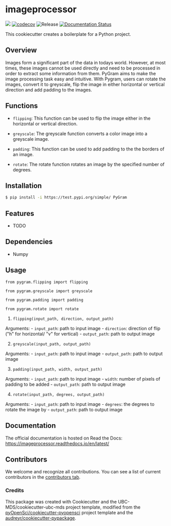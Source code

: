 # imageprocessor 

![](https://github.com/wang-rui/imageprocessor/workflows/build/badge.svg) [![codecov](https://codecov.io/gh/wang-rui/imageprocessor/branch/main/graph/badge.svg)](https://codecov.io/gh/wang-rui/imageprocessor) ![Release](https://github.com/wang-rui/imageprocessor/workflows/Release/badge.svg) [![Documentation Status](https://readthedocs.org/projects/imageprocessor/badge/?version=latest)](https://imageprocessor.readthedocs.io/en/latest/?badge=latest)

This cookiecutter creates a boilerplate for a Python project.

## Overview

Images form a significant part of the data in todays world. However, at most times, these images cannot be used directly and need to be processed in order to extract some information from them. PyGram aims to make the image processing task easy and intuitive. With Pygram, users can rotate the images, convert it to greyscale, flip the image in either horizontal or vertical direction and add padding to the images.

## Functions

- `flipping`: This function can be used to flip the image either in the horizontal or vertical direction.

- `greyscale`: The greyscale function converts a color image into a greyscale image.  

- `padding`: This function can be used to add padding to the the borders of an image. 

- `rotate`: The rotate function rotates an image by the specified number of degrees. 

## Installation

```bash
$ pip install -i https://test.pypi.org/simple/ PyGram
```

## Features

- TODO

## Dependencies

- Numpy

## Usage

`from pygram.flipping import flipping`

`from pygram.greyscale import greyscale`

`from pygram.padding import padding`

`from pygram.rotate import rotate`

1. `flipping(input_path, direction, output_path)`

Arguments:
    - `input_path`: path to input image
    - `direction`: direction of flip ("h" for horizontal/ "v" for vertical)
    - `output_path`: path to output image

2. `greyscale(input_path, output_path)`

Arguments:
    - `input_path`: path to input image
    - `output_path`: path to output image

3. `padding(input_path, width, output_path)`

Arguments:
    - `input_path`: path to input image
    - `width`: number of pixels of padding to be added
    - `output_path`: path to output image

4. `rotate(input_path, degrees, output_path)`

Arguments:
    - `input_path`: path to input image
    - `degrees`: the degrees to rotate the image by
    - `output_path`: path to output image

## Documentation

The official documentation is hosted on Read the Docs: https://imageprocessor.readthedocs.io/en/latest/

## Contributors

We welcome and recognize all contributions. You can see a list of current contributors in the [contributors tab](https://github.com/wang-rui/imageprocessor/graphs/contributors).

### Credits

This package was created with Cookiecutter and the UBC-MDS/cookiecutter-ubc-mds project template, modified from the [pyOpenSci/cookiecutter-pyopensci](https://github.com/pyOpenSci/cookiecutter-pyopensci) project template and the [audreyr/cookiecutter-pypackage](https://github.com/audreyr/cookiecutter-pypackage).
